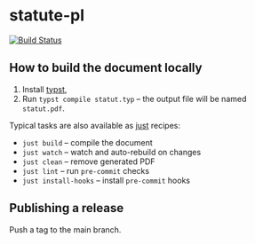 # statute-pl
[![Build Status](https://github.com/riichi/statute-pl/workflows/Build%20PDF/badge.svg)](https://github.com/riichi/statute-pl/actions/workflows/build.yml)

## How to build the document locally

1. Install [typst](https://typst.app/),
2. Run `typst compile statut.typ` – the output file will be named `statut.pdf`.

Typical tasks are also available as [just](https://just.systems/) recipes:
- `just build` – compile the document
- `just watch` – watch and auto-rebuild on changes
- `just clean` – remove generated PDF
- `just lint` – run `pre-commit` checks
- `just install-hooks` – install `pre-commit` hooks

## Publishing a release

Push a tag to the main branch.
